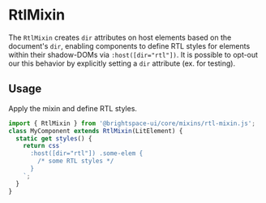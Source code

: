 # RtlMixin

The `RtlMixin` creates `dir` attributes on host elements based on the document's `dir`, enabling components to define RTL styles for elements within their shadow-DOMs via `:host([dir="rtl"])`. It is possible to opt-out our this behavior by explicitly setting a `dir` attribute (ex. for testing).

## Usage

Apply the mixin and define RTL styles.

```js
import { RtlMixin } from '@brightspace-ui/core/mixins/rtl-mixin.js';
class MyComponent extends RtlMixin(LitElement) {
  static get styles() {
    return css`
      :host([dir="rtl"]) .some-elem {
        /* some RTL styles */
      }
    `;
  }
}
```
